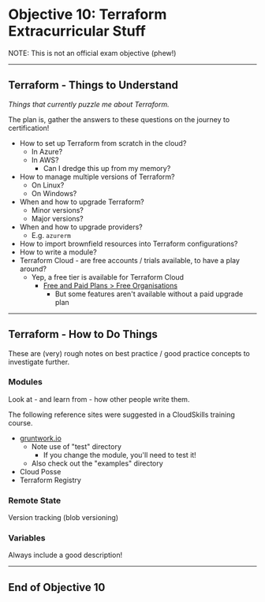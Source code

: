 # Objective 10: Terraform Extracurricular Stuff

NOTE: This is not an official exam objective (phew!)

----

## Terraform - Things to Understand

_Things that currently puzzle me about Terraform._

The plan is, gather the answers to these questions on the journey to certification!

- How to set up Terraform from scratch in the cloud?
  - In Azure?
  - In AWS?
    - Can I dredge this up from my memory?
- How to manage multiple versions of Terraform?
  - On Linux?
  - On Windows?
- When and how to upgrade Terraform?
  - Minor versions?
  - Major versions?
- When and how to upgrade providers?
  - E.g. `azurerm`
- How to import brownfield resources into Terraform configurations?
- How to write a module?
- Terraform Cloud - are free accounts / trials available, to have a play around?
  - Yep, a free tier is available for Terraform Cloud
    - [Free and Paid Plans > Free Organisations](https://www.terraform.io/docs/cloud/paid.html#free-organizations)
      - But some features aren't available without a paid upgrade plan

----

## Terraform - How to Do Things

These are (very) rough notes on best practice / good practice concepts to investigate further.

### Modules

Look at - and learn from - how other people write them.

The following reference sites were suggested in a CloudSkills training course.

- [gruntwork.io](https://gruntwork.io/)
  - Note use of "test" directory
    - If you change the module, you'll need to test it!  
  - Also check out the "examples" directory
- Cloud Posse
- Terraform Registry

### Remote State

Version tracking (blob versioning)

### Variables

Always include a good description!

----

## End of Objective 10
